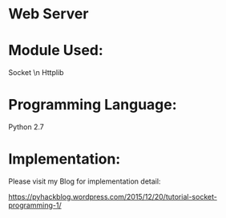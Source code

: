# Web Server

# Module Used:

Socket \n
Httplib


# Programming Language:

Python 2.7


# Implementation:

Please visit my Blog for implementation detail:

https://pyhackblog.wordpress.com/2015/12/20/tutorial-socket-programming-1/
